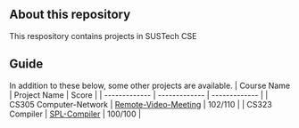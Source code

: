 
## About this repository
This respository contains projects in SUSTech CSE

## Guide
In addition to these below, some other projects are available.
| Course Name  | Project Name | Score |
| ------------- | ------------- | ------------- |
| CS305 Computer-Network   | [Remote-Video-Meeting](https://github.com/danielchen3/CS305-Remote_meeting) | 102/110 |
| CS323 Compiler  | [SPL-Compiler](https://github.com/Ashiori0932/CS323-project)  | 100/100 |
